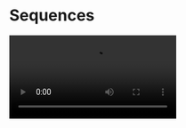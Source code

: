# Sequences

<video src="https://youtu.be/dYfgSLGV3mc?feature=shared" mini-player="false"/>

<note>
<p>a function whose domain is the set of *positive* integers:</p>
<code-block lang="tex">
\begin{align}
\{ 1, 2, 3, 4, \dots \}
\end{align}
</code-block>
</note>

<table>
<tr><td colspan="8"><code-block lang="tex"> The\ general,\ or\ n^{th} term,\ is\ denoted\ as\ a_{n}</code-block></td></tr>
<tr>
<td>odd integers</td>
<td>1</td>
<td>3</td>
<td>5</td>
<td>7</td>
<td>9</td>
<td><code-block lang="tex">\\dots</code-block></td>
<td><code-block lang="tex">\n</code-block></td>
</tr>
<tr>
<td>perfect squares</td>
<td>1</td>
<td>4</td>
<td>9</td>
<td>16</td>
<td>25</td>
<td><code-block lang="tex">\\dots</code-block></td>
<td><code-block lang="tex">\n</code-block></td>
</tr>
<tr>
<td></td>
<td><code-block lang="tex">\a_{1}</code-block></td>
<td><code-block lang="tex">\a_{2}</code-block></td>
<td><code-block lang="tex">\a_{3}</code-block></td>
<td><code-block lang="tex">\a_{4}</code-block></td>
<td><code-block lang="tex">\a_{5}</code-block></td>
<td><code-block lang="tex">\\dots</code-block></td>
<td><code-block lang="tex">\a_{n}</code-block></td>
</tr>
</table>

## Find the first five

[//]: # (first five terms in sequence)
<table>
<tr><td colspan="2"><p>Write out the first five (5) terms of the sequence...</p></td></tr>
<tr>
<td>
<tip>
<code-block lang="tex">\a_{n} = 2n + 3</code-block>
<deflist collapsible="true" default-state="collapsed">
<def title="Answer">
<code-block lang="tex">
\begin{align}
a_{1} &amp;= 2(1) + 3 \\
a_{2} &amp;= 2(2) + 3 \\
a_{3} &amp;= 2(3) + 3 \\
a_{4} &amp;= 2(4) + 3 \\
a_{5} &amp;= 2(5) + 3 \\
\end{align}
</code-block>
<p>first five terms of the sequence...</p>
<code-block lang="tex"> \{ 5, 7, 9, 11, 13 \}</code-block>
</def>
</deflist>
</tip>
</td>
<td>
<tip>
<code-block lang="tex">\a_n = (-1)^n * \frac{6 - 2n}{ \sqrt{n + 1}} </code-block>
<deflist collapsible="true" default-state="collapsed">
<def title="Answer">
<code-block lang="tex">
\begin{align} 
a_1 &amp;= (-1)^{1} * \frac{6 - 2(1)}{ \sqrt{(1) + 1}} &amp;= \frac{-4}{\sqrt{-2}} &amp;= \frac{-4 \sqrt{-2}}{2} &amp;= \ -2 \sqrt
{-2} \\
a_2 &amp;= (-1)^{2} * \frac{6 - 2(2)}{ \sqrt{(2) + 1}} &amp;= \frac{2}{\sqrt{3}} &amp;= \frac{2 \sqrt{3}}{3} \\
a_3 &amp;= (-1)^{3} * \frac{6 - 2(3)}{ \sqrt{(3) + 1}} &amp;= \frac{-0}{\sqrt{4}} &amp;= 0 \\
a_4 &amp;= (-1)^{4} * \frac{6 - 2(4)}{ \sqrt{(4) + 1}} &amp;= \frac{-2}{\sqrt{5}} &amp;= \frac{-2 \sqrt{5}}{5} \\
a_5 &amp;= (-1)^{5} * \frac{6 - 2(5)}{ \sqrt{(5) + 1}} &amp;= - \frac{-4}{\sqrt{6}} &amp;= \frac{2 \sqrt{6}}{3} \\
\end{align}
</code-block>
<p>first five terms of the sequence...</p>
<code-block lang="tex"> \{ -2 \sqrt{-2}, \frac{2 \sqrt{3}}{3}, 0, \frac{-2 \sqrt{5}}{5}, \frac{2 \sqrt{6}}{3} \}</code-block>
</def>
</deflist>
</tip>
</td>
</tr>
</table>




## Find the n^th term

[//]: # (find the nth term)
<table>
<tr>
<td colspan="2">
<code-block lang="tex"> Write\ the\ n^{th} terms\ of\ the\ sequence\ a_n suggested\ by\ the\ pattern</code-block>
</td>
</tr>
<tr>
<td>
<tip>
<code-block lang="tex"> \frac{2}{3}, \frac{4}{9}, \frac{8}{27}, \frac{16}{81}, \dots</code-block>
<deflist collapsible="true" default-state="collapsed">
<def title="Answer">
<p>Find the pattern...</p>
<code-block lang="tex">
\begin{align}
\frac{2^1}{3^1}, \frac{2^2}{3^2}, \frac{2^3}{3^3}, \frac{2^4}{3^4}, \dots \\
\end{align}
</code-block>
<p>Therefore...</p>
<code-block lang="tex">
\begin{align}
a_n = \frac{2^n}{3^n} \\
= \bigg( \frac{2}{3} \bigg) ^n \\
\end{align}
</code-block>
</def>
</deflist>
</tip>
</td>
<td>
<tip>
<code-block lang="tex"> 2, -4, 6, -8, 10, \dots </code-block>
<deflist collapsible="true" default-state="collapsed">
<def title="Answer">
<code-block lang="tex">
\begin{align} 
a_1 &amp;= (-1)^{1} * \frac{6 - 2(1)}{ \sqrt{(1) + 1}} &amp;= \frac{-4}{\sqrt{-2}} &amp;= \frac{-4 \sqrt{-2}}{2} &amp;= \ -2 \sqrt
{-2} \\
a_2 &amp;= (-1)^{2} * \frac{6 - 2(2)}{ \sqrt{(2) + 1}} &amp;= \frac{2}{\sqrt{3}} &amp;= \frac{2 \sqrt{3}}{3} \\
a_3 &amp;= (-1)^{3} * \frac{6 - 2(3)}{ \sqrt{(3) + 1}} &amp;= \frac{-0}{\sqrt{4}} &amp;= 0 \\
a_4 &amp;= (-1)^{4} * \frac{6 - 2(4)}{ \sqrt{(4) + 1}} &amp;= \frac{-2}{\sqrt{5}} &amp;= \frac{-2 \sqrt{5}}{5} \\
a_5 &amp;= (-1)^{5} * \frac{6 - 2(5)}{ \sqrt{(5) + 1}} &amp;= - \frac{-4}{\sqrt{6}} &amp;= \frac{2 \sqrt{6}}{3} \\
\end{align}
</code-block>
<p>first five terms of the sequence...</p>
<code-block lang="tex"> \{ -2 \sqrt{-2}, \frac{2 \sqrt{3}}{3}, 0, \frac{-2 \sqrt{5}}{5}, \frac{2 \sqrt{6}}{3} \}</code-block>
</def>
</deflist>
</tip>
</td>
</tr>
</table>
